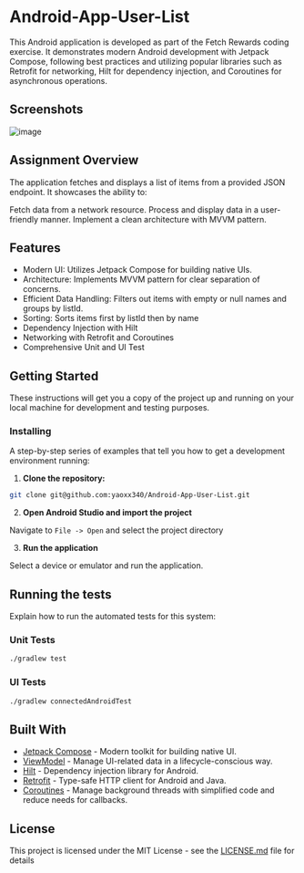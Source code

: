 # Android-App-User-List

This Android application is developed as part of the Fetch Rewards coding exercise. It demonstrates modern Android development with Jetpack Compose, following best practices and utilizing popular libraries such as Retrofit for networking, Hilt for dependency injection, and Coroutines for asynchronous operations.

## Screenshots
![image](https://th1.pcloud.com/tLZ6iUdUUZEK0ZQeUGZXZ1MDW7kZ2k0ZJZZvVZyHZI4ZoRZTzZ281MkuBmfju8r0rxRQSUzf9mucHX/Screenshot_20240229_164645_Fetch%20Rewards%20Test.jpg)

## Assignment Overview
The application fetches and displays a list of items from a provided JSON endpoint. It showcases the ability to:

Fetch data from a network resource.
Process and display data in a user-friendly manner.
Implement a clean architecture with MVVM pattern.

## Features
- Modern UI: Utilizes Jetpack Compose for building native UIs.
- Architecture: Implements MVVM pattern for clear separation of concerns.
- Efficient Data Handling: Filters out items with empty or null names and groups by listId.
- Sorting: Sorts items first by listId then by name
- Dependency Injection with Hilt
- Networking with Retrofit and Coroutines
- Comprehensive Unit and UI Test

## Getting Started

These instructions will get you a copy of the project up and running on your local machine for development and testing purposes.


### Installing

A step-by-step series of examples that tell you how to get a development environment running:

1. **Clone the repository:**

```bash
git clone git@github.com:yaoxx340/Android-App-User-List.git
```

2. **Open Android Studio and import the project**

Navigate to `File -> Open` and select the project directory

3. **Run the application**

Select a device or emulator and run the application.

## Running the tests

Explain how to run the automated tests for this system:

### Unit Tests

```bash
./gradlew test
```

### UI Tests

```bash
./gradlew connectedAndroidTest
```

## Built With

- [Jetpack Compose](https://developer.android.com/jetpack/compose) - Modern toolkit for building native UI.
- [ViewModel](https://developer.android.com/topic/libraries/architecture/viewmodel) - Manage UI-related data in a lifecycle-conscious way.
- [Hilt](https://dagger.dev/hilt/) - Dependency injection library for Android.
- [Retrofit](https://square.github.io/retrofit/) - Type-safe HTTP client for Android and Java.
- [Coroutines](https://kotlinlang.org/docs/reference/coroutines-overview.html) - Manage background threads with simplified code and reduce needs for callbacks.

## License

This project is licensed under the MIT License - see the [LICENSE.md](LICENSE.md) file for details
